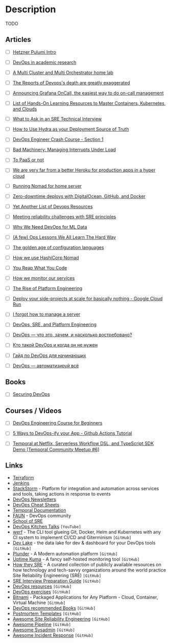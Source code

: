 # Description

TODO


## Articles

- [ ] [Hetzner Pulumi Intro](https://shibumi.dev/posts/hetzner-pulumi-intro/)
- [ ] [DevOps in academic research](https://mattsegal.dev/devops-academic-research.html)
- [ ] [A Multi Cluster and Multi Orchestrator home lab](https://johansiebens.dev/posts/2021/05/a-multi-cluster-and-multi-orchestrator-home-lab/)
- [ ] [The Reports of Devops's death are greatly exaggerated](https://adnaan.badr.in/blog/2021/01/25/the-reports-of-devopss-death-are-greatly-exaggerated/)
- [ ] [Announcing Grafana OnCall, the easiest way to do on-call management](https://grafana.com/blog/2021/11/09/announcing-grafana-oncall/)
- [ ] [List of Hands-On Learning Resources to Master Containers, Kubernetes, and Clouds](https://iximiuz.com/en/posts/learn-by-doing-platforms/)
- [ ] [What to Ask in an SRE Technical Interview](https://mt165.co.uk/blog/sre-interview-questions/)
- [ ] [How to Use Hydra as your Deployment Source of Truth](https://determinate.systems/posts/hydra-deployment-source-of-truth)
- [ ] [DevOps Engineer Crash Course - Section 1](https://matduggan.com/devops-engineer-crash-course/)
- [ ] [Bad Machinery: Managing Interrupts Under Load](https://log.andvari.net/pages/bad-machinery.html)
- [ ] [To PaaS or not](https://www.shayon.dev/post/2021/119/to-paas-or-not/)
- [ ] [We are very far from a better Heroku for production apps in a hyper cloud](https://about.gitlab.com/blog/2021/03/22/we-are-building-a-better-heroku/)
- [ ] [Running Nomad for home server](https://mrkaran.dev/posts/home-server-nomad/)
- [ ] [Zero-downtime deploys with DigitalOcean, GitHub, and Docker](https://blog.logrocket.com/zero-downtime-deploys-with-digitalocean-github-and-docker/)
- [ ] [Yet Another List of Devops Resources](https://jrott.com/posts/devops-links/#databases-and-data-modeling)
- [ ] [Meeting reliability challenges with SRE principles](https://cloud.google.com/blog/products/management-tools/meeting-reliability-challenges-with-sre-principles)
- [ ] [Why We Need DevOps for ML Data](https://www.tecton.ai/blog/devops-ml-data/)
- [ ] [(A few) Ops Lessons We All Learn The Hard Way](https://www.netmeister.org/blog/ops-lessons.html)
- [ ] [The golden age of configuration languages](https://cosminilie.ro/posts/evolution-of-configuration-languages/)
- [ ] [How we use HashiCorp Nomad](https://blog.cloudflare.com/how-we-use-hashicorp-nomad/)
- [ ] [You Reap What You Code](https://ferd.ca/you-reap-what-you-code.html)
- [ ] [How we monitor our services](https://sourcehut.org/blog/2020-07-03-how-we-monitor-our-services/)
- [ ] [The Rise of Platform Engineering](https://softwareengineeringdaily.com/2020/02/13/setting-the-stage-for-platform-engineering/)
- [ ] [Deploy your side-projects at scale for basically nothing - Google Cloud Run](https://alexolivier.me/posts/deploy-container-stateless-cheap-google-cloud-run-serverless)
- [ ] [I forgot how to manage a server](https://ma.ttias.be/i-forgot-how-to-manage-a-server/)
- [ ] [DevOps, SRE, and Platform Engineering](https://iximiuz.com/en/posts/devops-sre-and-platform-engineering/)
- [ ] [DevOps — что это, зачем, и насколько востребовано?](https://habr.com/ru/company/habr_career/blog/494940/)
- [ ] [Кто такой DevOps и когда он не нужен](https://habr.com/ru/company/playgendary/blog/493998/)
- [ ] [Гайд по DevOps для начинающих](https://habr.com/ru/company/skillfactory/blog/509344/)
- [ ] [DevOps — автоматизируй всё](https://habr.com/ru/post/303050/)


## Books

- [ ] [Securing DevOps](https://www.manning.com/books/securing-devops)


## Courses / Videos

- [ ] [DevOps Engineering Course for Beginners](https://youtu.be/j5Zsa_eOXeY)
- [ ] [5 Ways to DevOps-ify your App - Github Actions Tutorial](https://youtu.be/eB0nUzAI7M8)
- [ ] [Temporal at Netflix, Serverless Workflow DSL, and TypeScript SDK Demo [Temporal Community Meetup #6]](https://youtu.be/JQ6FRTnQWFI)


## Links

- [Terraform](https://www.terraform.io/)
- [Jenkins](https://www.jenkins.io/)
- [StackStorm](https://stackstorm.com/) - Platform for integration and automation across services and tools, taking actions in response to events
- [DevOps Newsletters](https://devopsnewsletters.com/)
- [DevOps Cheat Sheets](https://lzone.de/)
- [Temporal Documentation](https://docs.temporal.io)
- [FAUN](https://faun.dev/c/) - DevOps community
- [School of SRE](https://linkedin.github.io/school-of-sre/)
- [DevOps Kitchen Talks](https://www.youtube.com/channel/UCXJ196NygANaBHg_KznKXag) `[YouTube]`
- [werf](https://github.com/werf/werf) - The CLI tool glueing Git, Docker, Helm and Kubernetes with any CI system to implement CI/CD and Giterminism `[GitHub]`
- [Dev Lake](https://github.com/merico-dev/lake) - the data lake for dev & dashboard for your DevOps tools `[GitHub]`
- [Plunder](https://github.com/plunder-app/plunder) - A Modern automation platform `[GitHub]`
- [Uptime Kuma](https://github.com/louislam/uptime-kuma) - A fancy self-hosted monitoring tool `[GitHub]`
- [How they SRE](https://github.com/upgundecha/howtheysre) - A curated collection of publicly available resources on how technology and tech-savvy organizations around the world practice Site Reliability Engineering (SRE) `[GitHub]`
- [SRE Interview Preparation Guide]() `[GitHub]`
- [DevOps resources](https://github.com/bregman-arie/devops-resources) `[GitHub]`
- [DevOps exercises](https://github.com/bregman-arie/devops-exercises) `[GitHub]`
- [Bitnami](https://github.com/bitnami/charts) - Packaged Applications for Any Platform - Cloud, Container, Virtual Machine `[GitHub]`
- [DevOps recommended Books](https://github.com/stack72/ops-books) `[GitHub]`
- [Postmortem Templates](https://github.com/dastergon/postmortem-templates) `[GitHub]`
- [Awesome Site Reliability Engineering](https://github.com/dastergon/awesome-sre) `[GitHub]`
- [Awesome Pipeline](https://github.com/pditommaso/awesome-pipeline) `[GitHub]`
- [Awesome Sysadmin](https://github.com/kahun/awesome-sysadmin) `[GitHub]`
- [Awesome Incident Response](https://github.com/meirwah/awesome-incident-response) `[GitHub]`
